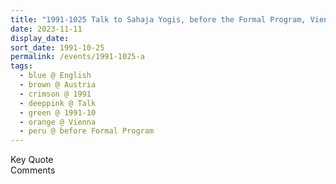 ```yaml
---
title: "1991-1025 Talk to Sahaja Yogis, before the Formal Program, Vienna, Austria"
date: 2023-11-11
display_date: 
sort_date: 1991-10-25
permalink: /events/1991-1025-a
tags:
  - blue @ English
  - brown @ Austria
  - crimson @ 1991
  - deeppink @ Talk
  - green @ 1991-10
  - orange @ Vienna
  - peru @ before Formal Program
---
```


<wave-list>
  <list-title color="green" width="75">Key Quote</list-title>
  <list-item color="BlanchedAlmond"  width="200"></list-item>
  <list-item color="Lavender"></list-item>
  <list-item color="BlanchedAlmond"></list-item>
</wave-list>

<br>

<wave-list>
  <list-title color="green" width="75">Comments</list-title>
  <list-item color="BlanchedAlmond"  width="200"></list-item>
  <list-item color="Lavender"></list-item>
  <list-item color="BlanchedAlmond"></list-item>
</wave-list>